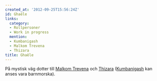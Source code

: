 ```yaml
---
created_at: '2012-09-25T15:56:24Z'
id: Ghaële
links:
  category:
  - Rollpersoner
  - Work in progress
  mention:
  - Kumbanigash
  - Malkom Trevena
  - Thizara
title: Ghaële
---
```


På mystisk väg dotter till [Malkom Trevena] och [Thizara] ([Kumbanigash] kan anses vara barnmorska).

  [Malkom Trevena]: Malkom_Trevena
  [Thizara]: Thizara
  [Kumbanigash]: Kumbanigash